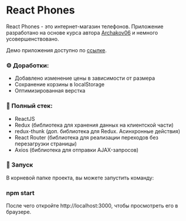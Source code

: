 # React Phones

React Phones - это интернет-магазин телефонов. Приложение разработано на основе курса автора [Archakov06](https://github.com/Archakov06) и немного усовершенствовано.

Демо приложения доступно по [ссылке](https://react-phones.herokuapp.com/).

### ⚙️ Доработки:

* Добавлено изменение цены в зависимости от размера
* Сохранение корзины в localStorage
* Оптимизированная верстка

### 📝 Полный стек:

* ReactJS
* Redux (библиотека для хранения данных на клиентской части)
* redux-thunk (доп. библиотека для Redux. Асинхронные действия)
* React Router (библиотека для реализации переходов без перезагрузки страницы)
* Axios (библиотека для отправки AJAX-запросов)

### 🚀 Запуск

В корневой папке проекта, вы можете запустить команду:

### npm start

После чего откройте http://localhost:3000, чтобы просмотреть его в браузере.